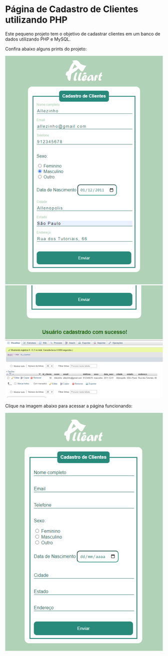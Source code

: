 # Página de Cadastro de Clientes utilizando PHP

Este pequeno projeto tem o objetivo de cadastrar clientes em um banco de dados utilizando PHP e MySQL.

Confira abaixo alguns prints do projeto:

<img src = "https://github.com/allesantos/allesantos/blob/main/imagens/form-cad-ex1.png">

<img src = "https://github.com/allesantos/allesantos/blob/main/imagens/form-cad-ex2.png">

<img src = "https://github.com/allesantos/allesantos/blob/main/imagens/form-cad-ex3.png">

Clique na imagem abaixo para acessar a página funcionando:

[![texto](https://github.com/allesantos/allesantos/blob/main/imagens/form-cad1.png)](http://alleform.000.pe/ "texto")


